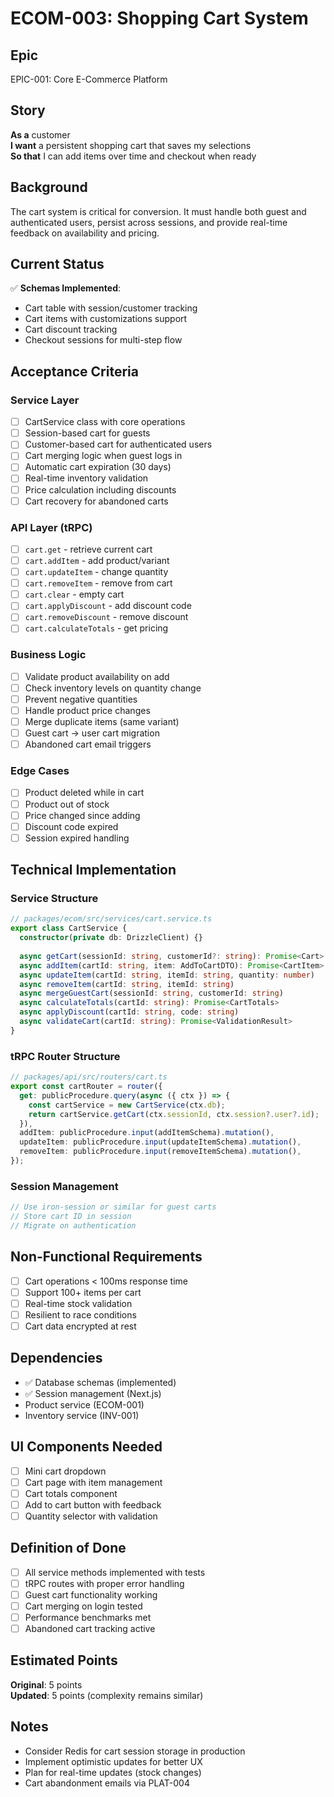 # ECOM-003: Shopping Cart System

## Epic
EPIC-001: Core E-Commerce Platform

## Story
**As a** customer  
**I want** a persistent shopping cart that saves my selections  
**So that** I can add items over time and checkout when ready

## Background
The cart system is critical for conversion. It must handle both guest and authenticated users, persist across sessions, and provide real-time feedback on availability and pricing.

## Current Status
✅ **Schemas Implemented**:
- Cart table with session/customer tracking
- Cart items with customizations support
- Cart discount tracking
- Checkout sessions for multi-step flow

## Acceptance Criteria

### Service Layer
- [ ] CartService class with core operations
- [ ] Session-based cart for guests
- [ ] Customer-based cart for authenticated users
- [ ] Cart merging logic when guest logs in
- [ ] Automatic cart expiration (30 days)
- [ ] Real-time inventory validation
- [ ] Price calculation including discounts
- [ ] Cart recovery for abandoned carts

### API Layer (tRPC)
- [ ] `cart.get` - retrieve current cart
- [ ] `cart.addItem` - add product/variant
- [ ] `cart.updateItem` - change quantity
- [ ] `cart.removeItem` - remove from cart
- [ ] `cart.clear` - empty cart
- [ ] `cart.applyDiscount` - add discount code
- [ ] `cart.removeDiscount` - remove discount
- [ ] `cart.calculateTotals` - get pricing

### Business Logic
- [ ] Validate product availability on add
- [ ] Check inventory levels on quantity change
- [ ] Prevent negative quantities
- [ ] Handle product price changes
- [ ] Merge duplicate items (same variant)
- [ ] Guest cart → user cart migration
- [ ] Abandoned cart email triggers

### Edge Cases
- [ ] Product deleted while in cart
- [ ] Product out of stock
- [ ] Price changed since adding
- [ ] Discount code expired
- [ ] Session expired handling

## Technical Implementation

### Service Structure
```typescript
// packages/ecom/src/services/cart.service.ts
export class CartService {
  constructor(private db: DrizzleClient) {}
  
  async getCart(sessionId: string, customerId?: string): Promise<Cart>
  async addItem(cartId: string, item: AddToCartDTO): Promise<CartItem>
  async updateItem(cartId: string, itemId: string, quantity: number)
  async removeItem(cartId: string, itemId: string)
  async mergeGuestCart(sessionId: string, customerId: string)
  async calculateTotals(cartId: string): Promise<CartTotals>
  async applyDiscount(cartId: string, code: string)
  async validateCart(cartId: string): Promise<ValidationResult>
}
```

### tRPC Router Structure
```typescript
// packages/api/src/routers/cart.ts
export const cartRouter = router({
  get: publicProcedure.query(async ({ ctx }) => {
    const cartService = new CartService(ctx.db);
    return cartService.getCart(ctx.sessionId, ctx.session?.user?.id);
  }),
  addItem: publicProcedure.input(addItemSchema).mutation(),
  updateItem: publicProcedure.input(updateItemSchema).mutation(),
  removeItem: publicProcedure.input(removeItemSchema).mutation(),
});
```

### Session Management
```typescript
// Use iron-session or similar for guest carts
// Store cart ID in session
// Migrate on authentication
```

## Non-Functional Requirements
- [ ] Cart operations < 100ms response time
- [ ] Support 100+ items per cart
- [ ] Real-time stock validation
- [ ] Resilient to race conditions
- [ ] Cart data encrypted at rest

## Dependencies
- ✅ Database schemas (implemented)
- ✅ Session management (Next.js)
- Product service (ECOM-001)
- Inventory service (INV-001)

## UI Components Needed
- [ ] Mini cart dropdown
- [ ] Cart page with item management
- [ ] Cart totals component
- [ ] Add to cart button with feedback
- [ ] Quantity selector with validation

## Definition of Done
- [ ] All service methods implemented with tests
- [ ] tRPC routes with proper error handling
- [ ] Guest cart functionality working
- [ ] Cart merging on login tested
- [ ] Performance benchmarks met
- [ ] Abandoned cart tracking active

## Estimated Points
**Original**: 5 points  
**Updated**: 5 points (complexity remains similar)

## Notes
- Consider Redis for cart session storage in production
- Implement optimistic updates for better UX
- Plan for real-time updates (stock changes)
- Cart abandonment emails via PLAT-004